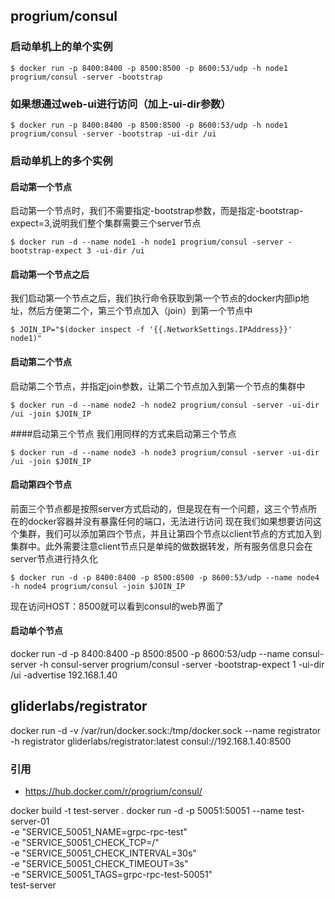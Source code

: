 ## progrium/consul
### 启动单机上的单个实例
```
$ docker run -p 8400:8400 -p 8500:8500 -p 8600:53/udp -h node1 progrium/consul -server -bootstrap
```          
### 如果想通过web-ui进行访问（加上-ui-dir参数）
```
$ docker run -p 8400:8400 -p 8500:8500 -p 8600:53/udp -h node1 progrium/consul -server -bootstrap -ui-dir /ui
```
### 启动单机上的多个实例
#### 启动第一个节点
启动第一个节点时，我们不需要指定-bootstrap参数，而是指定-bootstrap-expect=3,说明我们整个集群需要三个server节点
```
$ docker run -d --name node1 -h node1 progrium/consul -server -bootstrap-expect 3 -ui-dir /ui
```
#### 启动第一个节点之后
我们启动第一个节点之后，我们执行命令获取到第一个节点的docker内部ip地址，然后方便第二个，第三个节点加入（join）到第一个节点中
```
$ JOIN_IP="$(docker inspect -f '{{.NetworkSettings.IPAddress}}' node1)"
```

#### 启动第二个节点
启动第二个节点，并指定join参数，让第二个节点加入到第一个节点的集群中
```
$ docker run -d --name node2 -h node2 progrium/consul -server -ui-dir /ui -join $JOIN_IP
```
####启动第三个节点
我们用同样的方式来启动第三个节点
```
$ docker run -d --name node3 -h node3 progrium/consul -server -ui-dir /ui -join $JOIN_IP
```

#### 启动第四个节点
前面三个节点都是按照server方式启动的，但是现在有一个问题，这三个节点所在的docker容器并没有暴露任何的端口，无法进行访问
现在我们如果想要访问这个集群，我们可以添加第四个节点，并且让第四个节点以client节点的方式加入到集群中。此外需要注意client节点只是单纯的做数据转发，所有服务信息只会在server节点进行持久化
```
$ docker run -d -p 8400:8400 -p 8500:8500 -p 8600:53/udp --name node4 -h node4 progrium/consul -join $JOIN_IP
```
现在访问HOST：8500就可以看到consul的web界面了


#### 启动单个节点
docker run -d -p 8400:8400 -p 8500:8500 -p 8600:53/udp --name consul-server -h consul-server progrium/consul -server -bootstrap-expect 1 -ui-dir /ui -advertise 192.168.1.40 

## gliderlabs/registrator
docker run -d -v /var/run/docker.sock:/tmp/docker.sock --name registrator -h registrator  gliderlabs/registrator:latest consul://192.168.1.40:8500

### 引用
* https://hub.docker.com/r/progrium/consul/

docker build -t test-server .
docker run -d -p 50051:50051 --name test-server-01 \
    -e "SERVICE_50051_NAME=grpc-rpc-test" \
    -e "SERVICE_50051_CHECK_TCP=/" \
    -e "SERVICE_50051_CHECK_INTERVAL=30s" \
    -e "SERVICE_50051_CHECK_TIMEOUT=3s" \
    -e "SERVICE_50051_TAGS=grpc-rpc-test-50051" \
     test-server